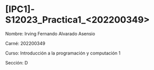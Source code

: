 # [IPC1]-S12023_Practica1_<202200349>

Nombre: Irving Fernando Alvarado Asensio

Carné: 202200349

Curso: Introducción a la programación y computación 1

Sección: D
